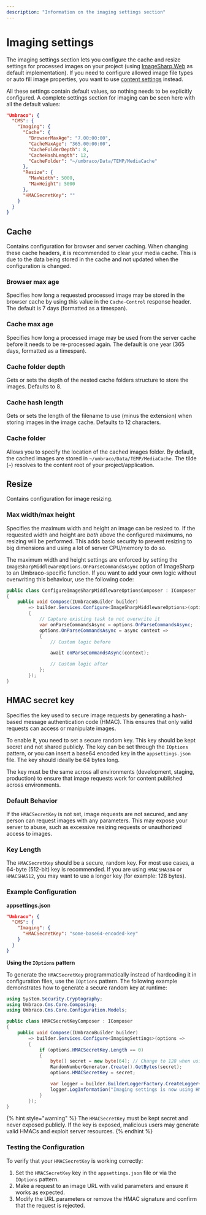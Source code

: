 ```yaml
---
description: "Information on the imaging settings section"
---
```



# Imaging settings

The imaging settings section lets you configure the cache and resize settings for processed images on your project (using [ImageSharp.Web](https://docs.sixlabors.com/articles/imagesharp.web/) as default implementation). If you need to configure allowed image file types or auto fill image properties, you want to use [content settings](contentsettings.md) instead.

All these settings contain default values, so nothing needs to be explicitly configured. A complete settings section for imaging can be seen here with all the default values:

```json
"Umbraco": {
  "CMS": {
    "Imaging": {
      "Cache": {
        "BrowserMaxAge": "7.00:00:00",
        "CacheMaxAge": "365.00:00:00",
        "CacheFolderDepth": 8,
        "CacheHashLength": 12,
        "CacheFolder": "~/umbraco/Data/TEMP/MediaCache"
      },
      "Resize": {
        "MaxWidth": 5000,
        "MaxHeight": 5000
      },
      "HMACSecretKey": ""
    }
  }
}
```

## Cache

Contains configuration for browser and server caching.
When changing these cache headers, it is recommended to clear your media cache. This is due to the data being stored in the cache and not updated when the configuration is changed.

### Browser max age

Specifies how long a requested processed image may be stored in the browser cache by using this value in the `Cache-Control` response header. The default is 7 days (formatted as a timespan).

### Cache max age

Specifies how long a processed image may be used from the server cache before it needs to be re-processed again. The default is one year (365 days, formatted as a timespan).

### Cache folder depth

Gets or sets the depth of the nested cache folders structure to store the images. Defaults to 8.

### Cache hash length
Gets or sets the length of the filename to use (minus the extension) when storing images in the image cache. Defaults to 12 characters.

### Cache folder

Allows you to specify the location of the cached images folder. By default, the cached images are stored in `~/umbraco/Data/TEMP/MediaCache`. The tilde (`~`) resolves to the content root of your project/application.

## Resize

Contains configuration for image resizing.

### Max width/max height

Specifies the maximum width and height an image can be resized to. If the requested width and height are _both_ above the configured maximums, no resizing will be performed. This adds basic security to prevent resizing to big dimensions and using a lot of server CPU/memory to do so.

The maximum width and height settings are enforced by setting the `ImageSharpMiddlewareOptions.OnParseCommandsAsync` option of ImageSharp to an Umbraco-specific function. If you want to add your own logic without overwriting this behaviour, use the following code:

```csharp
public class ConfigureImageSharpMiddlewareOptionsComposer : IComposer
{
    public void Compose(IUmbracoBuilder builder)
        => builder.Services.Configure<ImageSharpMiddlewareOptions>(options =>
        {
            // Capture existing task to not overwrite it
            var onParseCommandsAsync = options.OnParseCommandsAsync;
            options.OnParseCommandsAsync = async context =>
            {
                // Custom logic before

                await onParseCommandsAsync(context);

                // Custom logic after
            };
        });
}
```

## HMAC secret key

Specifies the key used to secure image requests by generating a hash-based message authentication code (HMAC). This ensures that only valid requests can access or manipulate images.

To enable it, you need to set a secure random key. This key should be kept secret and not shared publicly. The key can be set through the `IOptions` pattern, or you can insert a base64 encoded key in the `appsettings.json` file. The key should ideally be 64 bytes long.

The key must be the same across all environments (development, staging, production) to ensure that image requests work for content published across environments.

### Default Behavior

If the `HMACSecretKey` is not set, image requests are not secured, and any person can request images with any parameters. This may expose your server to abuse, such as excessive resizing requests or unauthorized access to images.

### Key Length

The `HMACSecretKey` should be a secure, random key. For most use cases, a 64-byte (512-bit) key is recommended. If you are using `HMACSHA384` or `HMACSHA512`, you may want to use a longer key (for example: 128 bytes).

### Example Configuration

**appsettings.json**
```json
"Umbraco": {
  "CMS": {
    "Imaging": {
      "HMACSecretKey": "some-base64-encoded-key"
    }
  }
}
```

**Using the `IOptions` pattern**

To generate the `HMACSecretKey` programmatically instead of hardcoding it in configuration files, use the `IOptions` pattern. The following example demonstrates how to generate a secure random key at runtime:

```csharp
using System.Security.Cryptography;
using Umbraco.Cms.Core.Composing;
using Umbraco.Cms.Core.Configuration.Models;

public class HMACSecretKeyComposer : IComposer
{
    public void Compose(IUmbracoBuilder builder)
        => builder.Services.Configure<ImagingSettings>(options =>
        {
            if (options.HMACSecretKey.Length == 0)
            {
                byte[] secret = new byte[64]; // Change to 128 when using HMACSHA384 or HMACSHA512
                RandomNumberGenerator.Create().GetBytes(secret);
                options.HMACSecretKey = secret;

                var logger = builder.BuilderLoggerFactory.CreateLogger<HMACSecretKeyComposer>();
                logger.LogInformation("Imaging settings is now using HMACSecretKey: {HMACSecretKey}", Convert.ToBase64String(secret));
            }
        });
}
```

{% hint style="warning" %}
The `HMACSecretKey` must be kept secret and never exposed publicly. If the key is exposed, malicious users may generate valid HMACs and exploit server resources.
{% endhint %}

### Testing the Configuration

To verify that your `HMACSecretKey` is working correctly:
1. Set the `HMACSecretKey` key in the `appsettings.json` file or via the `IOptions` pattern.
2. Make a request to an image URL with valid parameters and ensure it works as expected.
3. Modify the URL parameters or remove the HMAC signature and confirm that the request is rejected.
